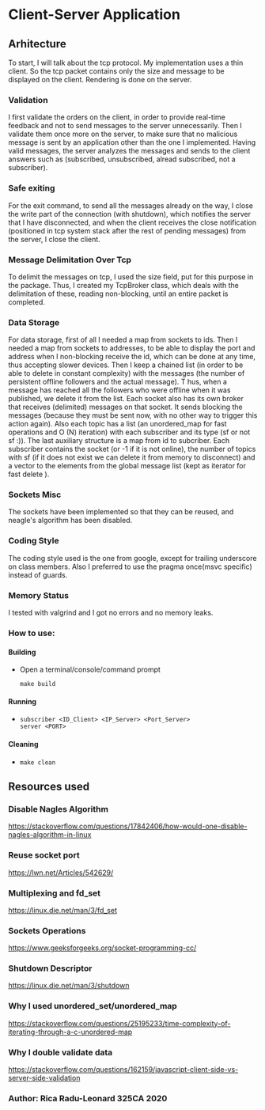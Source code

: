 # Client-Server Application

## Arhitecture
To start, I will talk about the tcp protocol. My implementation uses a thin client. 
So the tcp packet contains only the size and message to be displayed on the client. 
Rendering is done on the server. 

### Validation
I first validate the orders on the client, 
in order to provide real-time feedback and not to send messages to the 
server unnecessarily. Then I validate them once more on the server, to make 
sure that no malicious message is sent by an application other than the 
one I implemented. Having valid messages, the server analyzes the messages and 
sends to the client answers such as (subscribed, unsubscribed, alread subscribed, not a subscriber). 

### Safe exiting
For the exit command, to send all the messages already on the way, 
I close the write part of the connection (with shutdown), 
which notifies the server that I have disconnected, 
and when the client receives the close notification (positioned in tcp system stack 
after the rest of pending messages) from the server, I close the client.

### Message Delimitation Over Tcp
To delimit the messages on tcp, I used the size field, 
put for this purpose in the package. Thus, I created my TcpBroker class, 
which deals with the delimitation of these, reading non-blocking, 
until an entire packet is completed.

### Data Storage
For data storage, first of all I needed a map from sockets to ids.
Then I needed a map from sockets to addresses, to be able to display 
the port and address when I non-blocking receive the id, 
which can be done at any time, thus accepting slower devices.
Then I keep a chained list (in order to be able to delete in constant complexity) 
with the messages (the number of persistent offline followers and the actual message). T
hus, when a message has reached all the followers who were offline when it was published, 
we delete it from the list.
Each socket also has its own broker that receives (delimited) messages on that socket.
It sends blocking the messages (because they must be sent now, with no other way to trigger this action again).
Also each topic has a list (an unordered_map for fast operations and O (N) iteration) with each subscriber and its type (sf or not sf :)).
The last auxiliary structure is a map from id to subcriber. Each subscriber contains the socket (or -1 if it is not online), 
the number of topics with sf (if it does not exist we can delete it from memory to disconnect) 
and a vector to the elements from the global message list (kept as iterator for fast delete ).

### Sockets Misc
The sockets have been implemented so that they can be reused, and neagle's algorithm has been disabled.

### Coding Style
The coding style used is the one from google, 
except for trailing underscore on class members.
Also I preferred to use the pragma once(msvc specific) instead of guards.

### Memory Status
I tested with valgrind and I got no errors and no memory leaks.

### How to use:
#### Building
* Open a terminal/console/command prompt
    ````
    make build
    ````
#### Running
* 
    ````
    subscriber <ID_Client> <IP_Server> <Port_Server>
    server <PORT>
    ````
#### Cleaning
* 
    ````
    make clean
    ````

## Resources used
### Disable Nagles Algorithm
https://stackoverflow.com/questions/17842406/how-would-one-disable-nagles-algorithm-in-linux
### Reuse socket port
https://lwn.net/Articles/542629/
### Multiplexing and fd_set
https://linux.die.net/man/3/fd_set
### Sockets Operations
https://www.geeksforgeeks.org/socket-programming-cc/
### Shutdown Descriptor
https://linux.die.net/man/3/shutdown
### Why I used unordered_set/unordered_map
https://stackoverflow.com/questions/25195233/time-complexity-of-iterating-through-a-c-unordered-map
### Why I double validate data
https://stackoverflow.com/questions/162159/javascript-client-side-vs-server-side-validation

### Author: Rica Radu-Leonard 325CA 2020

